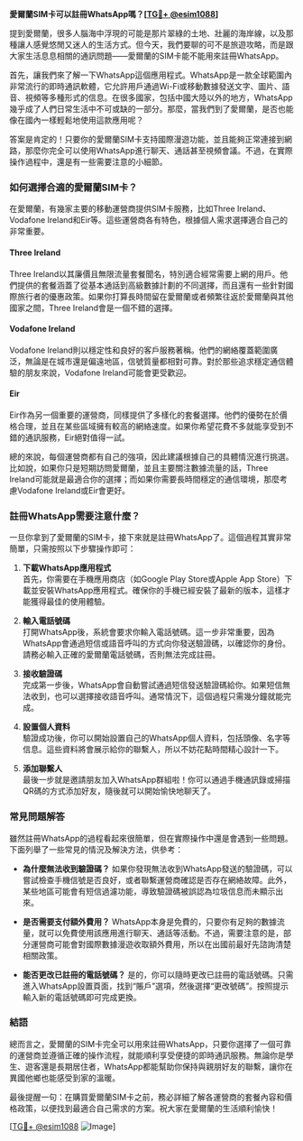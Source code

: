 **愛爾蘭SIM卡可以註冊WhatsApp嗎？[[TG💪+ @esim1088](https://t.me/s/esim1088)]**

提到愛爾蘭，很多人腦海中浮現的可能是那片翠綠的土地、壯麗的海岸線，以及那種讓人感覺悠閒又迷人的生活方式。但今天，我們要聊的可不是旅遊攻略，而是跟大家生活息息相關的通訊問題——愛爾蘭的SIM卡能不能用來註冊WhatsApp。

首先，讓我們來了解一下WhatsApp這個應用程式。WhatsApp是一款全球範圍內非常流行的即時通訊軟體，它允許用戶通過Wi-Fi或移動數據發送文字、圖片、語音、視頻等多種形式的信息。在很多國家，包括中國大陸以外的地方，WhatsApp幾乎成了人們日常生活中不可或缺的一部分。那麼，當我們到了愛爾蘭，是否也能像在國內一樣輕鬆地使用這款應用呢？

答案是肯定的！只要你的愛爾蘭SIM卡支持國際漫遊功能，並且能夠正常連接到網路，那麼你完全可以使用WhatsApp進行聊天、通話甚至視頻會議。不過，在實際操作過程中，還是有一些需要注意的小細節。

### 如何選擇合適的愛爾蘭SIM卡？

在愛爾蘭，有幾家主要的移動運營商提供SIM卡服務，比如Three Ireland、Vodafone Ireland和Eir等。這些運營商各有特色，根據個人需求選擇適合自己的非常重要。

#### Three Ireland
Three Ireland以其廉價且無限流量套餐聞名，特別適合經常需要上網的用戶。他們提供的套餐涵蓋了從基本通話到高級數據計劃的不同選擇，而且還有一些針對國際旅行者的優惠政策。如果你打算長時間留在愛爾蘭或者頻繁往返於愛爾蘭與其他國家之間，Three Ireland會是一個不錯的選擇。

#### Vodafone Ireland
Vodafone Ireland則以穩定性和良好的客戶服務著稱。他們的網絡覆蓋範圍廣泛，無論是在城市還是偏遠地區，信號質量都相對可靠。對於那些追求穩定通信體驗的朋友來說，Vodafone Ireland可能會更受歡迎。

#### Eir
Eir作為另一個重要的運營商，同樣提供了多樣化的套餐選擇。他們的優勢在於價格合理，並且在某些區域擁有較高的網絡速度。如果你希望花費不多就能享受到不錯的通訊服務，Eir絕對值得一試。

總的來說，每個運營商都有自己的強項，因此建議根據自己的具體情況進行挑選。比如說，如果你只是短期訪問愛爾蘭，並且主要關注數據流量的話，Three Ireland可能就是最適合你的選擇；而如果你需要長時間穩定的通信環境，那麼考慮Vodafone Ireland或Eir會更好。

### 註冊WhatsApp需要注意什麼？

一旦你拿到了愛爾蘭的SIM卡，接下來就是註冊WhatsApp了。這個過程其實非常簡單，只需按照以下步驟操作即可：

1. **下載WhatsApp應用程式**  
   首先，你需要在手機應用商店（如Google Play Store或Apple App Store）下載並安裝WhatsApp應用程式。確保你的手機已經安裝了最新的版本，這樣才能獲得最佳的使用體驗。

2. **輸入電話號碼**  
   打開WhatsApp後，系統會要求你輸入電話號碼。這一步非常重要，因為WhatsApp會通過短信或語音呼叫的方式向你發送驗證碼，以確認你的身份。請務必輸入正確的愛爾蘭電話號碼，否則無法完成註冊。

3. **接收驗證碼**  
   完成第一步後，WhatsApp會自動嘗試通過短信發送驗證碼給你。如果短信無法收到，也可以選擇接收語音呼叫。通常情況下，這個過程只需幾分鐘就能完成。

4. **設置個人資料**  
   驗證成功後，你可以開始設置自己的WhatsApp個人資料，包括頭像、名字等信息。這些資料將會展示給你的聯繫人，所以不妨花點時間精心設計一下。

5. **添加聯繫人**  
   最後一步就是邀請朋友加入WhatsApp群組啦！你可以通過手機通訊錄或掃描QR碼的方式添加好友，隨後就可以開始愉快地聊天了。

### 常見問題解答

雖然註冊WhatsApp的過程看起來很簡單，但在實際操作中還是會遇到一些問題。下面列舉了一些常見的情況及解決方法，供參考：

- **為什麼無法收到驗證碼？**
  如果你發現無法收到WhatsApp發送的驗證碼，可以嘗試檢查手機信號是否良好，或者聯繫運營商確認是否存在網絡故障。此外，某些地區可能會有短信過濾功能，導致驗證碼被誤認為垃圾信息而未顯示出來。

- **是否需要支付額外費用？**
  WhatsApp本身是免費的，只要你有足夠的數據流量，就可以免費使用該應用進行聊天、通話等活動。不過，需要注意的是，部分運營商可能會對國際數據漫遊收取額外費用，所以在出國前最好先諮詢清楚相關政策。

- **能否更改已註冊的電話號碼？**
  是的，你可以隨時更改已註冊的電話號碼。只需進入WhatsApp設置頁面，找到“賬戶”選項，然後選擇“更改號碼”。按照提示輸入新的電話號碼即可完成更換。

### 結語

總而言之，愛爾蘭的SIM卡完全可以用來註冊WhatsApp，只要你選擇了一個可靠的運營商並遵循正確的操作流程，就能順利享受便捷的即時通訊服務。無論你是學生、遊客還是長期居住者，WhatsApp都能幫助你保持與親朋好友的聯繫，讓你在異國他鄉也能感受到家的溫暖。

最後提醒一句：在購買愛爾蘭SIM卡之前，務必詳細了解各運營商的套餐內容和價格政策，以便找到最適合自己需求的方案。祝大家在愛爾蘭的生活順利愉快！

[[TG💪+ @esim1088](https://t.me/s/esim1088) ![Image](https://i.postimg.cc/4NQfJmqS/Snipaste-2025-05-13-00-14-12.png)]